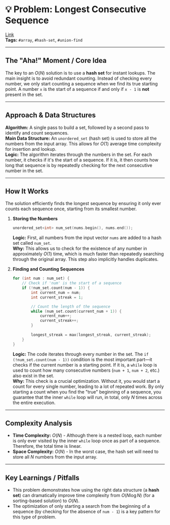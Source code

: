 # 💡 Problem: Longest Consecutive Sequence
[Link](https://leetcode.com/problems/longest-consecutive-sequence/)
<br>
**Tags:** `#array`, `#hash-set`, `#union-find`

---

## The "Aha!" Moment / Core Idea
The key to an $O(N)$ solution is to use a **hash set** for instant lookups. The main insight is to avoid redundant counting. Instead of checking every number, we only start counting a sequence when we find its true starting point. A number `x` is the start of a sequence if and only if `x - 1` is **not** present in the set.

---

## Approach & Data Structures
**Algorithm:** A single pass to build a set, followed by a second pass to identify and count sequences.
<br>
**Main Data Structure:** An `unordered_set` (hash set) is used to store all the numbers from the input array. This allows for $O(1)$ average time complexity for insertion and lookup.
<br>
**Logic:** The algorithm iterates through the numbers in the set. For each number, it checks if it's the start of a sequence. If it is, it then counts how long that sequence is by repeatedly checking for the next consecutive number in the set.

---

## How It Works
The solution efficiently finds the longest sequence by ensuring it only ever counts each sequence once, starting from its smallest number.

1.  **Storing the Numbers**
    ```cpp
    unordered_set<int> num_set(nums.begin(), nums.end());
    ```
    **Logic:** First, all numbers from the input vector `nums` are added to a hash set called `num_set`.
    <br>
    **Why:** This allows us to check for the existence of any number in approximately $O(1)$ time, which is much faster than repeatedly searching through the original array. This step also implicitly handles duplicates.

2.  **Finding and Counting Sequences**
    ```cpp
    for (int num : num_set) {
        // Check if 'num' is the start of a sequence
        if (!num_set.count(num - 1)) {
            int current_num = num;
            int current_streak = 1;

            // Count the length of the sequence
            while (num_set.count(current_num + 1)) {
                current_num++;
                current_streak++;
            }
            
            longest_streak = max(longest_streak, current_streak);
        }
    }
    ```
    **Logic:** The code iterates through every number in the set. The `if (!num_set.count(num - 1))` condition is the most important part—it checks if the current number is a starting point. If it is, a `while` loop is used to count how many consecutive numbers (`num + 1`, `num + 2`, etc.) also exist in the set.
    <br>
    **Why:** This check is a crucial optimization. Without it, you would start a count for every single number, leading to a lot of repeated work. By only starting a count when you find the "true" beginning of a sequence, you guarantee that the inner `while` loop will run, in total, only $N$ times across the entire execution.

---

## Complexity Analysis
* **Time Complexity:** $O(N)$ - Although there is a nested loop, each number is only ever visited by the inner `while` loop once as part of a sequence. Therefore, the total time is linear.
* **Space Complexity:** $O(N)$ - In the worst case, the hash set will need to store all $N$ numbers from the input array.

---

## Key Learnings / Pitfalls
* This problem demonstrates how using the right data structure (a **hash set**) can dramatically improve time complexity from $O(N \log N)$ (for a sorting-based solution) to $O(N)$.
* The optimization of only starting a search from the beginning of a sequence (by checking for the absence of `num - 1`) is a key pattern for this type of problem.
